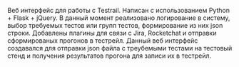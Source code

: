 Веб интерфейс для работы с Testrail.
Написан с использованием Python + Flask + jQuery.
В данный момент реализовано логирование в систему, выбор требуемых тестов или групп тестов, формирование из них json строки.
Добавлены плагины для связи с Jira, Rocketchat и отправки сформированых прогонов в тестрейл. 
Данный веб интерфейс создавался для отправки json файла с треубемыми тестами на тестовый стенд и получения результатов прогона для записи их в тестрейл.
